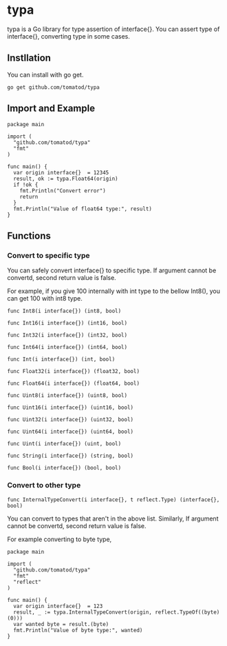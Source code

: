 # typa
typa is a Go library for type assertion of interface{}. You can assert type of interface{}, converting type in some cases.

## Instllation
You can install with go get.
```
go get github.com/tomatod/typa
```

## Import and Example
```
package main

import (
  "github.com/tomatod/typa"
  "fmt"
)

func main() {
  var origin interface{}  = 12345
  result, ok := typa.Float64(origin)
  if !ok {
    fmt.Println("Convert error")
    return
  }
  fmt.Println("Value of float64 type:", result)
}
```

## Functions
### Convert to specific type
You can safely convert interface{} to specific type. If argument cannot be convertd, second return value is false.

For example, if you give 100 internally with int type to the bellow Int8(), you can get 100 with int8 type.
```
func Int8(i interface{}) (int8, bool)
```

```
func Int16(i interface{}) (int16, bool)
```

```
func Int32(i interface{}) (int32, bool)
```

```
func Int64(i interface{}) (int64, bool)
```

```
func Int(i interface{}) (int, bool)
```

```
func Float32(i interface{}) (float32, bool)
```

```
func Float64(i interface{}) (float64, bool)
```

```
func Uint8(i interface{}) (uint8, bool)
```

```
func Uint16(i interface{}) (uint16, bool)
```

```
func Uint32(i interface{}) (uint32, bool)
```

```
func Uint64(i interface{}) (uint64, bool)
```

```
func Uint(i interface{}) (uint, bool)
```

```
func String(i interface{}) (string, bool)
```

```
func Bool(i interface{}) (bool, bool)
```

### Convert to other type
```
func InternalTypeConvert(i interface{}, t reflect.Type) (interface{}, bool)
```
You can convert to types that aren't in the above list. Similarly, If argument cannot be convertd, second return value is false.

For example converting to byte type,
```
package main

import (
  "github.com/tomatod/typa"
  "fmt"
  "reflect"
)

func main() {
  var origin interface{}  = 123
  result, _ := typa.InternalTypeConvert(origin, reflect.TypeOf((byte)(0)))
  var wanted byte = result.(byte)
  fmt.Println("Value of byte type:", wanted)
}
```
